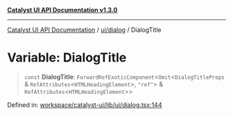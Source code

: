 [**Catalyst UI API Documentation v1.3.0**](../../../README.md)

---

[Catalyst UI API Documentation](../../../README.md) / [ui/dialog](../README.md) / DialogTitle

# Variable: DialogTitle

> `const` **DialogTitle**: `ForwardRefExoticComponent`\<`Omit`\<`DialogTitleProps` & `RefAttributes`\<`HTMLHeadingElement`\>, `"ref"`\> & `RefAttributes`\<`HTMLHeadingElement`\>\>

Defined in: [workspace/catalyst-ui/lib/ui/dialog.tsx:144](https://github.com/TheBranchDriftCatalyst/catalyst-ui/blob/main/lib/ui/dialog.tsx#L144)
